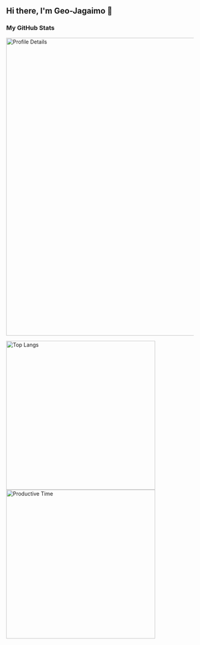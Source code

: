## Hi there, I'm Geo-Jagaimo 🥔

### My GitHub Stats

<p align="left">
  <img alt="Profile Details" width="800px" src="http://github-profile-summary-cards.vercel.app/api/cards/profile-details?username=Geo-Jagaimo&theme=nord_dark" />
</p>

<p align="left"> 
  <img alt="Top Langs" width="400px" src="http://github-profile-summary-cards.vercel.app/api/cards/most-commit-language?username=Geo-Jagaimo&theme=nord_dark" />
  <img alt="Productive Time" width="400px" src="http://github-profile-summary-cards.vercel.app/api/cards/productive-time?username=Geo-Jagaimo&theme=nord_dark&utcOffset=9" />
</p>

<!--
**Geo-Jagaimo/Geo-Jagaimo** is a ✨ _special_ ✨ repository because its `README.md` (this file) appears on your GitHub profile.

Here are some ideas to get you started:

- 🔭 I’m currently working on ...
- 🌱 I’m currently learning ...
- 👯 I’m looking to collaborate on ...
- 🤔 I’m looking for help with ...
- 💬 Ask me about ...
- 📫 How to reach me: ...
- 😄 Pronouns: ...
- ⚡ Fun fact: ...
-->
